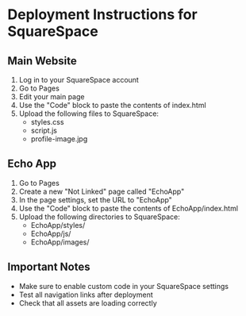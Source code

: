 # Deployment Instructions for SquareSpace

## Main Website
1. Log in to your SquareSpace account
2. Go to Pages
3. Edit your main page
4. Use the "Code" block to paste the contents of index.html
5. Upload the following files to SquareSpace:
   - styles.css
   - script.js
   - profile-image.jpg

## Echo App
1. Go to Pages
2. Create a new "Not Linked" page called "EchoApp"
3. In the page settings, set the URL to "EchoApp"
4. Use the "Code" block to paste the contents of EchoApp/index.html
5. Upload the following directories to SquareSpace:
   - EchoApp/styles/
   - EchoApp/js/
   - EchoApp/images/

## Important Notes
- Make sure to enable custom code in your SquareSpace settings
- Test all navigation links after deployment
- Check that all assets are loading correctly
